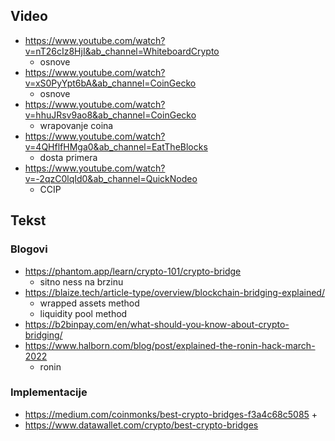## Video

- https://www.youtube.com/watch?v=nT26cIz8HjI&ab_channel=WhiteboardCrypto
    - osnove
- https://www.youtube.com/watch?v=xS0PyYpt6bA&ab_channel=CoinGecko
    - osnove
- https://www.youtube.com/watch?v=hhuJRsv9ao8&ab_channel=CoinGecko
    - wrapovanje coina
- https://www.youtube.com/watch?v=4QHflfHMga0&ab_channel=EatTheBlocks
    - dosta primera
- https://www.youtube.com/watch?v=-2qzC0lqId0&ab_channel=QuickNodeo
    - CCIP

## Tekst

### Blogovi
- https://phantom.app/learn/crypto-101/crypto-bridge
    - sitno ness na brzinu
- https://blaize.tech/article-type/overview/blockchain-bridging-explained/
    - wrapped assets method
    - liquidity pool method
- https://b2binpay.com/en/what-should-you-know-about-crypto-bridging/
- https://www.halborn.com/blog/post/explained-the-ronin-hack-march-2022
    - ronin

### Implementacije
- https://medium.com/coinmonks/best-crypto-bridges-f3a4c68c5085 +
- https://www.datawallet.com/crypto/best-crypto-bridges

